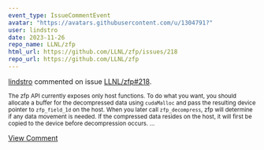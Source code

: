 ```yaml
---
event_type: IssueCommentEvent
avatar: "https://avatars.githubusercontent.com/u/1304791?"
user: lindstro
date: 2023-11-26
repo_name: LLNL/zfp
html_url: https://github.com/LLNL/zfp/issues/218
repo_url: https://github.com/LLNL/zfp
---
```


<a href='https://github.com/lindstro' target='_blank'>lindstro</a> commented on issue <a href='https://github.com/LLNL/zfp/issues/218' target='_blank'>LLNL/zfp#218</a>.

<small>The zfp API currently exposes only host functions.  To do what you want, you should allocate a buffer for the decompressed data using `cudaMalloc` and pass the resulting device pointer to `zfp_field_1d` on the host.  When you later call `zfp_decompress`, zfp will determine if any data movement is needed.  If the compressed data resides on the host, it will first be copied to the device before decompression occurs....</small>

<a href='https://github.com/LLNL/zfp/issues/218' target='_blank'>View Comment</a>